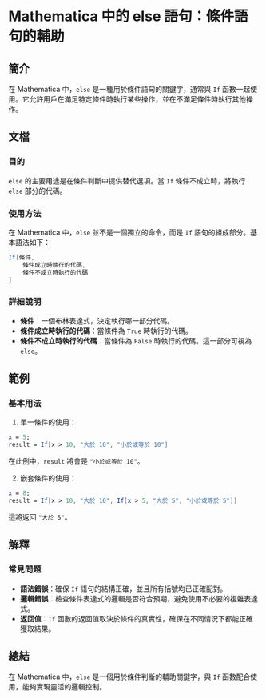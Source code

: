 <!--
Meta Description: # Mathematica 中的 else 語句：條件語句的輔助 ## 簡介 在 Mathematica 中，`else` 是一種用於條件語句的關鍵字，通常與 `If` 函數一起使用。它允許用戶在滿足特定條件時執行某些操作，並在不滿足條件時執行其他操作。 ## 文檔 ### 目的 `else` 的主...
Meta Keywords: mathematica, else, result, 小於或等於, 條件成立時執行的代碼
-->

# Mathematica 中的 else 語句：條件語句的輔助

## 簡介
在 Mathematica 中，`else` 是一種用於條件語句的關鍵字，通常與 `If` 函數一起使用。它允許用戶在滿足特定條件時執行某些操作，並在不滿足條件時執行其他操作。

## 文檔
### 目的
`else` 的主要用途是在條件判斷中提供替代選項。當 `If` 條件不成立時，將執行 `else` 部分的代碼。

### 使用方法
在 Mathematica 中，`else` 並不是一個獨立的命令，而是 `If` 語句的組成部分。基本語法如下：

```mathematica
If[條件, 
    條件成立時執行的代碼, 
    條件不成立時執行的代碼
]
```

### 詳細說明
- **條件**：一個布林表達式，決定執行哪一部分代碼。
- **條件成立時執行的代碼**：當條件為 `True` 時執行的代碼。
- **條件不成立時執行的代碼**：當條件為 `False` 時執行的代碼。這一部分可視為 `else`。

## 範例
### 基本用法
1. 單一條件的使用：
```mathematica
x = 5;
result = If[x > 10, "大於 10", "小於或等於 10"]
```
在此例中，`result` 將會是 `"小於或等於 10"`。

2. 嵌套條件的使用：
```mathematica
x = 8;
result = If[x > 10, "大於 10", If[x > 5, "大於 5", "小於或等於 5"]]
```
這將返回 `"大於 5"`。

## 解釋
### 常見問題
- **語法錯誤**：確保 `If` 語句的結構正確，並且所有括號均已正確配對。
- **邏輯錯誤**：檢查條件表達式的邏輯是否符合預期，避免使用不必要的複雜表達式。
- **返回值**：`If` 函數的返回值取決於條件的真實性，確保在不同情況下都能正確獲取結果。

## 總結
在 Mathematica 中，`else` 是一個用於條件判斷的輔助關鍵字，與 `If` 函數配合使用，能夠實現靈活的邏輯控制。